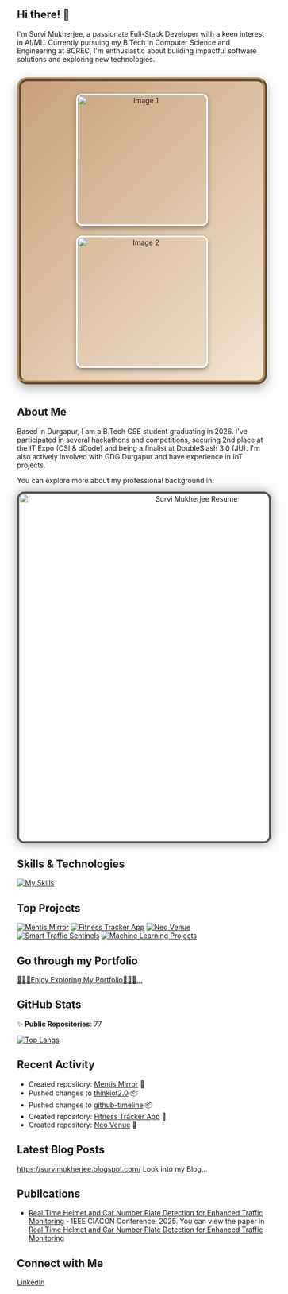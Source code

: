 ## Hi there! 👋

I'm Survi Mukherjee, a passionate Full-Stack Developer with a keen interest in AI/ML. Currently pursuing my B.Tech in Computer Science and Engineering at BCREC, I'm enthusiastic about building impactful software solutions and exploring new technologies.

<p align="center" style="
  background: linear-gradient(135deg, #c7a17a, #f2e4d2);
  border: 8px ridge #b68c5a;
  border-radius: 20px;
  padding: 15px;
  display: inline-block;
  box-shadow: 0 8px 20px rgba(0,0,0,0.3);
">
  <img src="https://github.com/user-attachments/assets/1e83a37e-c8d4-43a0-b352-9c1ae1d4eadc"
       alt="Image 1"
       width="260"
       style="margin: 10px; border-radius: 12px; border: 3px solid #fff; box-shadow: 0 4px 10px rgba(0,0,0,0.4);" />
  <img src="https://github.com/user-attachments/assets/dc427a52-5c41-48da-9b6c-223f1e59fa76"
       alt="Image 2"
       width="260"
       style="margin: 10px; border-radius: 12px; border: 3px solid #fff; box-shadow: 0 4px 10px rgba(0,0,0,0.4);" />
</p>


## About Me

Based in Durgapur, I am a B.Tech CSE student graduating in 2026. I've participated in several hackathons and competitions, securing 2nd place at the IT Expo (CSI & dCode) and being a finalist at DoubleSlash 3.0 (JU). I'm also actively involved with GDG Durgapur and have experience in IoT projects.

You can explore more about my professional background in: 
<p align="center">
  <img src="https://github.com/user-attachments/assets/841b1c23-919c-4597-8f29-0223a3dad23e" 
       alt="Survi Mukherjee Resume"
       width="700" 
       style="border: 4px solid #555; border-radius: 15px; box-shadow: 0 0 20px rgba(0,0,0,0.4);" />
</p>

## Skills & Technologies

[![My Skills](https://skillicons.dev/icons?i=html,css,react,nodejs,django,flask,ai,git,github,mongodb,aws,anaconda,arduino,azure,bash,c,codepen,dotnet,firebase,flutter,figma,githubactions,gmail,java,js,kubernetes,latex,linkedin,linux,mysql,netlify,nextjs,opencv,php,pycharm,pytorch,py,replit,sqlite,stackoverflow,sklearn,selenium,solidity,tailwind,tensorflow,ubuntu,vercel,visualstudio,vite,vscode,yarn&perline=8)](https://skillicons.dev)

## Top Projects

[![Mentis Mirror](https://github-readme-stats.vercel.app/api/pin/?username=survi09mukherjee&repo=Triwizardathon-Prototype&theme=dark)](https://github.com/survi09mukherjee/Triwizardathon-Prototype)
[![Fitness Tracker App](https://github-readme-stats.vercel.app/api/pin/?username=survi09mukherjee&repo=fitness_tracker_app&theme=dark)](https://github.com/survi09mukherjee/fitness_tracker_app)
[![Neo Venue](https://github-readme-stats.vercel.app/api/pin/?username=survi09mukherjee&repo=combned-project&theme=dark)](https://github.com/survi09mukherjee/combned-project)
[![Smart Traffic Sentinels](https://github-readme-stats.vercel.app/api/pin/?username=survi09mukherjee&repo=Smart-Traffic-Sentinels&theme=dark)](https://github.com/survi09mukherjee/Smart-Traffic-Sentinels)
[![Machine Learning Projects](https://github-readme-stats.vercel.app/api/pin/?username=survi09mukherjee&repo=machine-learning-cognifyz-technologies&theme=dark)](https://github.com/survi09mukherjee/machine-learning-cognifyz-technologies)

## Go through my Portfolio

[🎉🥳✨Enjoy Exploring My Portfolio🎉🥳✨...](https://survimukherjeeportfolio.framer.website/)   

## GitHub Stats
✨ **Public Repositories**: 77 



[![Top Langs](https://github-readme-stats.vercel.app/api/top-langs/?username=survi09mukherjee&layout=compact&theme=dark)](https://github.com/anuraghazra/github-readme-stats)

## Recent Activity

- Created repository: [Mentis Mirror](https://github.com/survi09mukherjee/Triwizardathon-Prototype) 🔧  
- Pushed changes to [thinkiot2.0](https://github.com/ThinkIoT/thinkiot2.0) 📦  
- Pushed changes to [github-timeline](https://github.com/rtlearn/github-timeline-survi09mukherjee) 📦
- Created repository: [Fitness Tracker App](https://github.com/survi09mukherjee/fitness_tracker_app) 🔧 
- Created repository: [Neo Venue](https://github.com/survi09mukherjee/combned-project) 🔧 

## Latest Blog Posts

https://survimukherjee.blogspot.com/   Look into my Blog...

## Publications

- [Real Time Helmet and Car Number Plate Detection for Enhanced Traffic Monitoring](https://github.com/survi09mukherjee/Smart-Traffic-Sentinels) - IEEE CIACON Conference, 2025. You can view the paper in [Real Time Helmet and Car Number Plate Detection for Enhanced Traffic Monitoring](https://ieeexplore.ieee.org/document/11189662/keywords#keywords)

## Connect with Me

<a href="https://www.linkedin.com/in/survi-mukherjee-8302272a3?utm_source=share&utm_campaign=share_via&utm_content=profile&utm_medium=android_app" target="_blank" rel="noopener noreferrer"><Icon /> LinkedIn</a>
